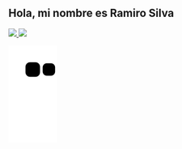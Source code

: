 ## Hola, mi nombre es Ramiro Silva
 <div>
  <a href="https://github.com/ramirinho10">
  <img height="150em" src="https://github-readme-stats.vercel.app/api?username=ramirinho10&show_icons=true&theme=dracula&include_all_commits=true&count_private=true"/>
  <img height="150em" src="https://github-readme-stats.vercel.app/api/top-langs/?username=ramirinho10&layout=compact&langs_count=7&theme=dracula"/>
</div>
  
 
 
  ![Snake animation](https://github.com/rafaballerini/rafaballerini/blob/output/github-contribution-grid-snake.svg)
 
